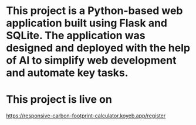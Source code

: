 # This project is a Python-based web application built using Flask and SQLite. The application was designed and deployed with the help of AI to simplify web development and automate key tasks.

# This project is live on
https://responsive-carbon-footprint-calculator.koyeb.app/register